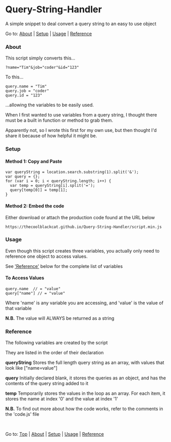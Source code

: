 # Query-String-Handler
A simple snippet to deal convert a query string to an easy to use object

Go to: [About](#about) | [Setup](#setup) | [Usage](#usage) | [Reference](#reference)

### About
This script simply converts this...

    ?name="Tim"&job="coder"&id="123"
    
To this...

    query.name = "Tim"
    query.job = "coder"
    query.id = "123"
    
...allowing the variables to be easily used.


When I first wanted to use variables from a query string, I thought there must be a built in function or method to grab them.

Apparently not, so I wrote this first for my own use, but then thought I'd share it because of how helpful it might be.

### Setup
#### Method 1: Copy and Paste

    var queryString = location.search.substring(1).split('&');
    var query = {};
    for (var i = 0; i < queryString.length; i++) {
      var temp = queryString[i].split('=');
      query[temp[0]] = temp[1];
    }
    
#### Method 2: Embed the code
Either download or attach the production code found at the URL below

    https://thecoolblackcat.github.io/Query-String-Handler/script.min.js

### Usage
Even though this script creates three variables, you actually only need to reference one object to access values.

See ['Reference'](#reference) below for the complete list of variables

#### To Access Values
    query.name  // = "value"
    query["name"] // = "value"
    
Where 'name' is any variable you are accessing, and 'value' is the value of that variable

**N.B.** The value will ALWAYS be returned as a string

### Reference
The following variables are created by the script

They are listed in the order of their declaration

**queryString** Stores the full length query string as an array, with values that look like ["name=value"]

**query** Initially declared blank, it stores the queries as an object, and has the contents of the query string added to it

**temp** Temporarily stores the values in the loop as an array. For each item, it stores the name at index '0' and the value at index '1'

**N.B.** To find out more about how the code works, refer to the comments in the 'code.js' file

&nbsp;

Go to: [Top](#) | [About](#about) | [Setup](#setup) | [Usage](#usage) | [Reference](#reference)

